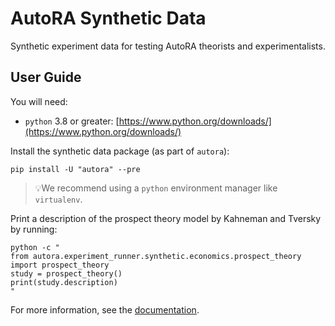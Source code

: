 # AutoRA Synthetic Data

Synthetic experiment data for testing AutoRA theorists and experimentalists. 

## User Guide

You will need:

- `python` 3.8 or greater: [https://www.python.org/downloads/](https://www.python.org/downloads/)

Install the synthetic data package (as part of `autora`):

```shell
pip install -U "autora" --pre
```

> 💡We recommend using a `python` environment manager like `virtualenv`.

Print a description of the prospect theory model by Kahneman and Tversky by running:
```shell
python -c "
from autora.experiment_runner.synthetic.economics.prospect_theory import prospect_theory
study = prospect_theory()
print(study.description)
"
```

For more information, see the
[documentation](https://autoresearch.github.io/autora/user-guide/experiment-runners/synthetic/).
